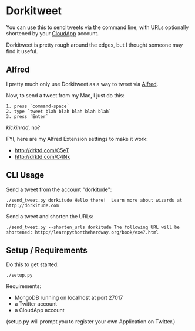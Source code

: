 Dorkitweet
==========

You can use this to send tweets via the command line, with URLs optionally
shortened by your [CloudApp](http://getcloudapp.com) account.

Dorkitweet is pretty rough around the edges, but I thought someone may find it useful.




Alfred
------

I pretty much only use Dorkitweet as a way to tweet via [Alfred](http://alfredapp.com).

Now, to send a tweet from my Mac, I just do this:

    1. press `command-space`
    2. type `tweet blah blah blah blah blah`
    3. press `Enter`

_kickinrad_, no?

FYI, here are my Alfred Extension settings to make it work:

 * http://drktd.com/C5eT
 * http://drktd.com/C4Nx


CLI Usage
---------

Send a tweet from the account "dorkitude":

    ./send_tweet.py dorkitude Hello there!  Learn more about wizards at http://dorkitude.com

Send a tweet and shorten the URLs:
    
    ./send_tweet.py --shorten_urls dorkitude The following URL will be shortened: http://learnpythonthehardway.org/book/ex47.html


Setup / Requirements
--------------------


Do this to get started:

    ./setup.py

Requirements:

 * MongoDB running on localhost at port 27017
 * a Twitter account
 * a CloudApp account

(setup.py will prompt you to register your own Application on Twitter.)